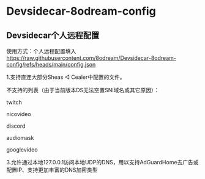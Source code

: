 # Devsidecar-8odream-config
## Devsidecar个人远程配置

使用方式：个人远程配置填入 https://raw.githubusercontent.com/8odream/Devsidecar-8odream-config/refs/heads/main/config.json

1.支持直连大部分Sheas ◁ Cealer中配置的文件。

不支持的列表（由于当前版本DS无法空置SNI域名或其它原因）：

twitch

nicovideo

discord

audiomask

googlevideo


3.允许通过本地127.0.0.1访问本地UDP的DNS，用以支持AdGuardHome去广告或配置IP、支持更加丰富的DNS加密类型
